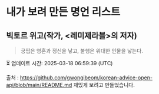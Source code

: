 # 내가 보려 만든 명언 리스트

##  빅토르 위고(작가, <레미제라블>의 저자)
> 궁핍은 영혼과 정신을 낳고, 불행은 위대한 인물을 낳는다.


⏳ 업데이트 시간: 2025-03-18 06:59:39 (UTC)

출처 : https://github.com/gwongibeom/korean-advice-open-api/blob/main/README.md
재밌게 보려고 만들었습니다.

